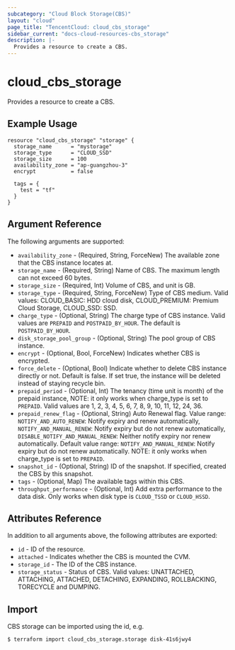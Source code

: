 ```yaml
---
subcategory: "Cloud Block Storage(CBS)"
layout: "cloud"
page_title: "TencentCloud: cloud_cbs_storage"
sidebar_current: "docs-cloud-resources-cbs_storage"
description: |-
  Provides a resource to create a CBS.
---
```


# cloud_cbs_storage

Provides a resource to create a CBS.

## Example Usage

```hcl
resource "cloud_cbs_storage" "storage" {
  storage_name      = "mystorage"
  storage_type      = "CLOUD_SSD"
  storage_size      = 100
  availability_zone = "ap-guangzhou-3"
  encrypt           = false

  tags = {
    test = "tf"
  }
}
```

## Argument Reference

The following arguments are supported:

* `availability_zone` - (Required, String, ForceNew) The available zone that the CBS instance locates at.
* `storage_name` - (Required, String) Name of CBS. The maximum length can not exceed 60 bytes.
* `storage_size` - (Required, Int) Volume of CBS, and unit is GB.
* `storage_type` - (Required, String, ForceNew) Type of CBS medium. Valid values: CLOUD_BASIC: HDD cloud disk, CLOUD_PREMIUM: Premium Cloud Storage, CLOUD_SSD: SSD.
* `charge_type` - (Optional, String) The charge type of CBS instance. Valid values are `PREPAID` and `POSTPAID_BY_HOUR`. The default is `POSTPAID_BY_HOUR`.
* `disk_storage_pool_group` - (Optional, String) The pool group of CBS instance.
* `encrypt` - (Optional, Bool, ForceNew) Indicates whether CBS is encrypted.
* `force_delete` - (Optional, Bool) Indicate whether to delete CBS instance directly or not. Default is false. If set true, the instance will be deleted instead of staying recycle bin.
* `prepaid_period` - (Optional, Int) The tenancy (time unit is month) of the prepaid instance, NOTE: it only works when charge_type is set to `PREPAID`. Valid values are 1, 2, 3, 4, 5, 6, 7, 8, 9, 10, 11, 12, 24, 36.
* `prepaid_renew_flag` - (Optional, String) Auto Renewal flag. Value range: `NOTIFY_AND_AUTO_RENEW`: Notify expiry and renew automatically, `NOTIFY_AND_MANUAL_RENEW`: Notify expiry but do not renew automatically, `DISABLE_NOTIFY_AND_MANUAL_RENEW`: Neither notify expiry nor renew automatically. Default value range: `NOTIFY_AND_MANUAL_RENEW`: Notify expiry but do not renew automatically. NOTE: it only works when charge_type is set to `PREPAID`.
* `snapshot_id` - (Optional, String) ID of the snapshot. If specified, created the CBS by this snapshot.
* `tags` - (Optional, Map) The available tags within this CBS.
* `throughput_performance` - (Optional, Int) Add extra performance to the data disk. Only works when disk type is `CLOUD_TSSD` or `CLOUD_HSSD`.

## Attributes Reference

In addition to all arguments above, the following attributes are exported:

* `id` - ID of the resource.
* `attached` - Indicates whether the CBS is mounted the CVM.
* `storage_id` - The ID of the CBS instance.
* `storage_status` - Status of CBS. Valid values: UNATTACHED, ATTACHING, ATTACHED, DETACHING, EXPANDING, ROLLBACKING, TORECYCLE and DUMPING.


## Import

CBS storage can be imported using the id, e.g.

```
$ terraform import cloud_cbs_storage.storage disk-41s6jwy4
```

